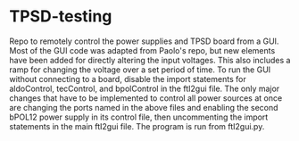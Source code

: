 # TPSD-testing
Repo to remotely control the power supplies and TPSD board from a GUI. Most of the GUI code was adapted from Paolo's repo, but new elements have been added for directly altering the input voltages. This also includes a ramp for changing the voltage over a set period of time. To run the GUI without connecting to a board, disable the import statements for aldoControl, tecControl, and bpolControl in the ftI2gui file. The only major changes that have to be implemented to control all power sources at once are changing the ports named in the above files and enabling the second bPOL12 power supply in its control file, then uncommenting the import statements in the main ftI2gui file. The program is run from ftI2gui.py.

